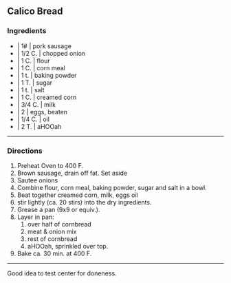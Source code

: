 ## Calico Bread

### Ingredients

* | 1#     | pork sausage
* | 1/2 C. | chopped onion
* | 1 C.   | flour
* | 1 C.   | corn meal
* | 1 t.   | baking powder
* | 1 T.   | sugar
* | 1 t.   | salt
* | 1 C.   | creamed corn
* | 3/4 C. | milk
* | 2      | eggs, beaten
* | 1/4 C. | oil
* | 2 T.   | aHOOah

---

### Directions

1. Preheat Oven to 400 F.
1. Brown sausage, drain off fat. Set aside
1. Sautee onions
1. Combine flour, corn meal, baking powder, sugar and salt in a bowl.
1. Beat together creamed corn, milk, eggs oil
1. stir lightly (ca. 20 stirs) into the dry ingredients.
1. Grease a pan (9x9 or equiv.).
1. Layer in pan:
    1. over half of cornbread
    1. meat & onion mix
    1. rest of cornbread
    1. aHOOah, sprinkled over top.
1. Bake ca. 30 min. at 400 F.

---

Good idea to test center for doneness.


